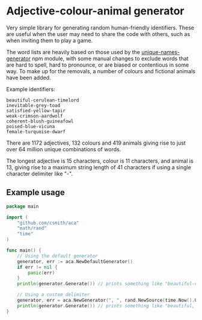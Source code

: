 # Adjective-colour-animal generator

Very simple library for generating random human-friendly identifiers. These are useful when the user may need to
share the code with others, such as when inviting them to play a game.

The word lists are heavily based on those used by the [unique-names-generator](https://github.com/andreasonny83/unique-names-generator)
npm module, with some manual changes to exclude words that are hard to spell, hard to pronounce, or are biased or
contentious in some way. To make up for the removals, a number of colours and fictional animals have been added.

Example identifiers:

```
beautiful-cerulean-timelord
inevitable-grey-toad
satisfied-yellow-tapir
weak-crimson-aardwolf
coherent-blush-guineafowl
poised-blue-vicuna
female-turquoise-dwarf
```

There are 1172 adjectives, 132 colours and 419 animals giving rise to just over 64 million unique combinations of words.

The longest adjective is 15 characters, colour is 11 characters, and animal is 13, giving rise to a maximum string
length of 41 characters if using a single character delimiter like "-".

## Example usage

```go
package main

import (
	"github.com/csmith/aca"
	"math/rand"
	"time"
)

func main() {
	// Using the default generator
	generator, err := aca.NewDefaultGenerator()
	if err != nil {
		panic(err)
	}
	println(generator.Generate()) // prints something like "beautiful-cerulean-timelord"

	// Using a custom delimiter
	generator, err = aca.NewGenerator(", ", rand.NewSource(time.Now().UnixNano()))
	println(generator.Generate()) // prints something like "beautiful, cerulean, timelord"
}
```
